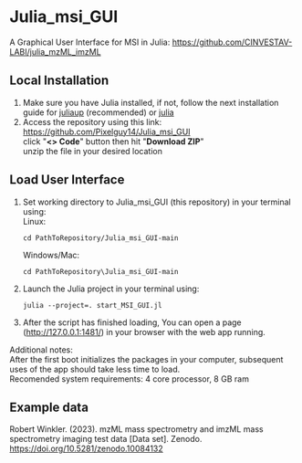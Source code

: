 # Julia_msi_GUI<br />
A Graphical User Interface for MSI in Julia: https://github.com/CINVESTAV-LABI/julia_mzML_imzML

## Local Installation
1. Make sure you have Julia installed, if not, follow the next installation guide for [juliaup](https://github.com/JuliaLang/juliaup) (recommended) or [julia](https://julialang.org/downloads/platform/)
2. Access the repository using this link:<br>
   https://github.com/Pixelguy14/Julia_msi_GUI<br>
   click "<b><> Code</b>" button then hit "<b>Download ZIP</b>"<br>
   unzip the file in your desired location<br>

## Load User Interface
1. Set working directory to Julia_msi_GUI (this repository) in your terminal using:<br>
   Linux:
   ```
   cd PathToRepository/Julia_msi_GUI-main
   ```
   Windows/Mac:
   ```
   cd PathToRepository\Julia_msi_GUI-main
   ```
2. Launch the Julia project in your terminal using:
   ```
   julia --project=. start_MSI_GUI.jl
   ```
3. After the script has finished loading, You can open a page (http://127.0.0.1:1481/) in your browser with the web app running.

Additional notes:<br>
After the first boot initializes the packages in your computer, subsequent uses of the app should take less time to load.<br>
Recomended system requirements: 4 core processor, 8 GB ram<br>

## Example data

Robert Winkler. (2023). mzML mass spectrometry and imzML mass spectrometry imaging test data [Data set]. 
Zenodo. <https://doi.org/10.5281/zenodo.10084132>